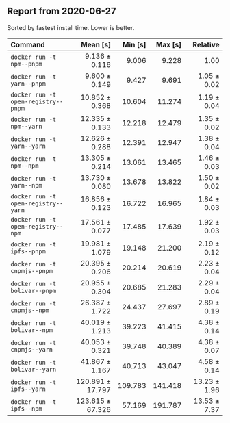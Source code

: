 ## Report from 2020-06-27

Sorted by fastest install time. Lower is better.


| Command | Mean [s] | Min [s] | Max [s] | Relative |
|:---|---:|---:|---:|---:|
| `docker run -t npm--pnpm` | 9.136 ± 0.116 | 9.006 | 9.228 | 1.00 |
| `docker run -t yarn--pnpm` | 9.600 ± 0.149 | 9.427 | 9.691 | 1.05 ± 0.02 |
| `docker run -t open-registry--pnpm` | 10.852 ± 0.368 | 10.604 | 11.274 | 1.19 ± 0.04 |
| `docker run -t npm--yarn` | 12.335 ± 0.133 | 12.218 | 12.479 | 1.35 ± 0.02 |
| `docker run -t yarn--yarn` | 12.626 ± 0.288 | 12.391 | 12.947 | 1.38 ± 0.04 |
| `docker run -t npm--npm` | 13.305 ± 0.214 | 13.061 | 13.465 | 1.46 ± 0.03 |
| `docker run -t yarn--npm` | 13.730 ± 0.080 | 13.678 | 13.822 | 1.50 ± 0.02 |
| `docker run -t open-registry--yarn` | 16.856 ± 0.123 | 16.722 | 16.965 | 1.84 ± 0.03 |
| `docker run -t open-registry--npm` | 17.561 ± 0.077 | 17.485 | 17.639 | 1.92 ± 0.03 |
| `docker run -t ipfs--pnpm` | 19.981 ± 1.079 | 19.148 | 21.200 | 2.19 ± 0.12 |
| `docker run -t cnpmjs--pnpm` | 20.395 ± 0.206 | 20.214 | 20.619 | 2.23 ± 0.04 |
| `docker run -t bolivar--pnpm` | 20.955 ± 0.304 | 20.685 | 21.283 | 2.29 ± 0.04 |
| `docker run -t cnpmjs--npm` | 26.387 ± 1.722 | 24.437 | 27.697 | 2.89 ± 0.19 |
| `docker run -t bolivar--npm` | 40.019 ± 1.213 | 39.223 | 41.415 | 4.38 ± 0.14 |
| `docker run -t cnpmjs--yarn` | 40.053 ± 0.321 | 39.748 | 40.389 | 4.38 ± 0.07 |
| `docker run -t bolivar--yarn` | 41.867 ± 1.167 | 40.713 | 43.047 | 4.58 ± 0.14 |
| `docker run -t ipfs--yarn` | 120.891 ± 17.797 | 109.783 | 141.418 | 13.23 ± 1.96 |
| `docker run -t ipfs--npm` | 123.615 ± 67.326 | 57.169 | 191.787 | 13.53 ± 7.37 |
